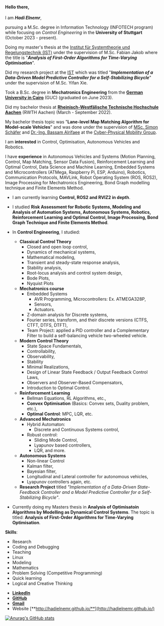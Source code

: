 #### Hello there, 
I am **_Hadi Elnemr_**,

pursuing a M.Sc. degree in Information Technology (INFOTECH program) while focusing on _Control Engineering_ in the **University of Stuttgart** (October 2023 - present).

Doing my master's thesis at the [Institut für Systemtheorie und Regelungstechnik (IST)](https://www.ist.uni-stuttgart.de/) under the supervision of M.Sc. Fabian Jakob where the title is "**_Analysis of First-Order Algorithms for Time-Varying Optimisation_**".

Did my research project at the [IST](https://www.ist.uni-stuttgart.de/) which was titled "**_Implementation of a Data-Driven Model Predictive Controller for a Self-Stabilizing Bicycle_**" under the supervision of M.Sc. Yifan Xie.

<!-- Grade: **1.3** German scale GPA (1.0-5.0) -->

Took a B.Sc. degree  in **Mechatronics Engineering** from the [**German University in Cairo**](https://www.guc.edu.eg/) (GUC) (graduated on June 2023).
<!-- Grade: **0.81** German scale GPA (0.7-5.0) -->

Did my bachelor thesis at [**Rheinisch-Westfälische Technische Hochschule Aachen**](https://www.rwth-aachen.de) (RWTH Aachen) (March - September 2022).

My bachelor thesis topic was "**Lane-level Map Matching Algorithm for Model-scale Vehicles**" and was done under the supervision of [MSc. Simon Schäfer](https://www.embedded.rwth-aachen.de/cms/embedded/Der-Lehrstuhl/Mitarbeiteruebersicht/~bfleef/Simon-Schaefer/lidx/1/) and [Dr.-Ing. Bassam Alrifaee](https://www.unibw.de/cas/team/univ-prof-dr-ing-bassam-alrifaee) at the [Cyber-Physical Mobility Group](https://cpm.embedded.rwth-aachen.de/).
<!-- Grade: **1.0** according to the German grading scale (1.0 - 5.0) -->

I am **interested** in Control, Optimisation, Autonomous Vehicles and Robotics.

I have **experience** in Autonomous Vehicles and Systems (Motion Planning, Control, Map Matching, Sensor Data Fusion), Reinforcement Learning and Optimal Control, Data Science and Machine Learning, Embedded Systems and Microcontrollers (ATMega, Raspberry Pi, ESP, Arduino), Robotics, Communication Protocols, MAVLink, Robot Operating System (ROS, ROS2), Image Processing for Mechatronics Engineering, Bond Graph modelling technique and Finite Elements Method.

* I am currently learning **Control, ROS2 and RVIZ2 in depth**.
<!-- * I am currently learning **Autonomous Vehicles Sensor Data Fusion, Communication and Control**. -->
<!-- * I am currently studying **Optimisation Techniques for Multi-cooperative Systems, Robotics, Advanced Mechatronics Engineering, Data Engineering and Sensor Technology**. -->
<!-- * I studied **Autonomous Systems, Reinforcement Learning and Optimal Control, Image Processing for Mechatronics Engineering, Bond Graph Technique and Finite Elements Method**. -->
* I studied **Risk Assessment for Robotic Systems, Modeling and Analysis of Automation Systems, Autonomous Systems, Robotics, Reinforcement Learning and Optimal Control, Image Processing, Bond Graph Technique and Finite Elements Method**.
* In **Control Engineering**, I studied:
  - **Classical Control Theory**
    - Closed and open loop control,
    - Dynamics of mechanical systems,
    - Mathematical modeling,
    - Transient and steady-state response analysis,
    - Stability analysis,
    - Root-locus analysis and control system design,
    - Bode Plots,
    - Nyquist Plots
  - **Mechatronics course**
    - Embedded Systems
      - AVR Programming, Microcontrollers: Ex. ATMEGA328P,
      - Sensors,
      - Actuators.
    - Z-domain analysis for Discrete systems,
    - Fourier series, transform, and their discrete versions (CTFS, CTFT, DTFS, DTFT),
    - Team Project: applied a PID controller and a Complementary Filter to build a self-balancing vehicle two-wheeled vehicle.
  - **Modern Control Theory**
    - State Space Fundamentals,
    - Controllability,
    - Observability,
    - Stability
    - Minimal Realizations,
    - Design of Linear State Feedback / Output Feedback Control Laws,
    - Observers and Observer-Based Compensators,
    - Introduction to Optimal Control.
  - **Reinforcement Learning**
    - Bellman Equations, RL Algorithms, etc., 
    - **Convex Optimisation** (Basics: Convex sets, Duality problem, etc.),
    - **Optimal Control**: MPC, LQR, etc.
  - **Advanced Mechatronics**
    - Hybrid Automaton:
      - Discrete and Continuous Systems control,
    - Robust control:
      - Sliding Mode Control,
      - Lyapunov based controllers,
      - LQR, and more.
  - **Autonomous Systems**
    - Non-linear Control
    - Kalman filter,
    - Bayesian filter,
    - Longitudinal and Lateral controller for autonomous vehicles,
    - Lyapunov controllers again, etc.
  - **Research Project** titled _"Implementation of a Data-Driven State-Feedback Controller and a Model Predictive Controller for a Self-Stabilizing Bicycle"_. 
  
      
* Currently doing my Masters thesis in **Analysis of Optimisatoin Algorithms by Modelling as Dynamical Control Systems**. The topic is titled: **Analysis of First-Order Algorithms for Time-Varying Optimisation**.

**Skills**:
* Research
* Coding and Debugging
* Teaching
* Linux
* Modeling
* Mathematics
* Problem Solving (Competitive Programming)
* Quick learning
* Logical and Creative Thinking



- [**LinkedIn**](https://www.linkedin.com/in/hadi-elnemr/)
- [**GitHub**](https://github.com/HadiElnemr)
- [**Gmail**](mailto:hadi.elnemr@gmail.com)
- Website [**http://hadielnemr.github.io/**](http://hadielnemr.github.io/)

[![Anurag's GitHub stats](https://github-readme-stats.vercel.app/api?username=HadiElnemr&show_icons=true&theme=vision-friendly-dark)](https://github.com/anuraghazra/github-readme-stats)
